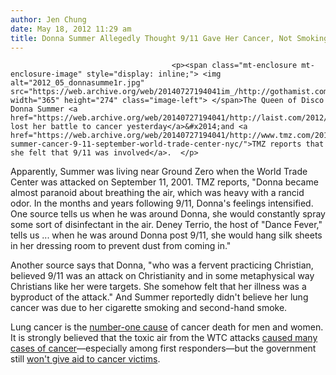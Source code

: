 ```yaml
---
author: Jen Chung
date: May 18, 2012 11:29 am
title: Donna Summer Allegedly Thought 9/11 Gave Her Cancer, Not Smoking
---
```


	
										<p><span class="mt-enclosure mt-enclosure-image" style="display: inline;"> <img alt="2012_05_donnasumme1r.jpg" src="https://web.archive.org/web/20140727194041im_/http://gothamist.com/attachments/jen/2012_05_donnasumme1r.jpg" width="365" height="274" class="image-left"> </span>The Queen of Disco Donna Summer <a href="https://web.archive.org/web/20140727194041/http://laist.com/2012/05/17/disco_queen_donna_summer_dies_at_ag.php"> lost her battle to cancer yesterday</a>&#x2014;and <a href="https://web.archive.org/web/20140727194041/http://www.tmz.com/2012/05/18/donna-summer-cancer-9-11-september-world-trade-center-nyc/">TMZ reports that she felt that 9/11 was involved</a>.  </p>

<p>Apparently, Summer was living near Ground Zero when the World Trade Center was attacked on September 11, 2001.  TMZ reports, &quot;Donna became almost paranoid about breathing the air, which was heavy with a rancid odor.   In the months and years following 9/11, Donna&apos;s feelings intensified.  One source tells us when he was around Donna, she would constantly spray some sort of disinfectant in the air.  Deney Terrio, the host of &quot;Dance Fever,&quot; tells us ... when he was around Donna post 9/11, she would hang silk sheets in her dressing room to prevent dust from coming in.&quot;</p>

<p>Another source says that Donna, &quot;who was a fervent practicing Christian, believed 9/11 was an attack on Christianity and in some metaphysical way Christians like her were targets.  She somehow felt that her illness was a byproduct of the attack.&quot;  And Summer reportedly didn&apos;t believe her lung cancer was due to her cigarette smoking and second-hand smoke.</p>

<p>Lung cancer is the <a href="https://web.archive.org/web/20140727194041/http://www.lungcancer.org/reading/about.php">number-one cause</a> of cancer death for men and women.  It is strongly believed that the toxic air from the WTC attacks <a href="https://web.archive.org/web/20140727194041/http://gothamist.com/2012/02/21/further_evidence_that_911_causes_ca.php">caused many cases of cancer</a>&#x2014;especially among first responders&#x2014;but the government still <a href="https://web.archive.org/web/20140727194041/http://gothamist.com/2011/07/27/911_responders_with_cancer_dont_qua.php">won&apos;t give aid to cancer victims</a>.</p>					
										
									
				